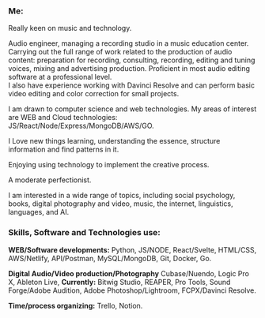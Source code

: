 
### **Me:**

Really keen on music and technology.  

Audio engineer, managing a recording studio in a music education center.   
Carrying out the full range of work related to the production of audio content: preparation for recording, consulting, recording, editing and tuning voices, mixing and advertising production. 
Proficient in most audio editing software at a professional level.  
I also have experience working with Davinci Resolve and can perform basic video editing and color correction for small projects.

I am drawn to computer science and web technologies.
My areas of interest are WEB and Cloud technologies: JS/React/Node/Express/MongoDB/AWS/GO.

I Love new things learning, understanding the essence, structure information and find patterns in it.

Enjoying using technology to implement the creative process.

A moderate perfectionist.

I am interested in a wide range of topics, including social psychology, books, digital photography and video, music, the internet, linguistics, languages, and AI.


### **Skills, Software and Technologies use:**

**WEB/Software developments:** Python, JS/NODE, React/Svelte, HTML/CSS, AWS/Netlify, API/Postman, MySQL/MongoDB, Git, Docker, Go.

**Digital Audio/Video production/Photography** Cubase/Nuendo, Logic Pro X, Ableton Live,  **Currently:** Bitwig Studio,  REAPER, Pro Tools, Sound Forge/Adobe Audition, Adobe Photoshop/Lightroom, FCPX/Davinci Resolve.

**Time/process organizing:** Trello, Notion.



